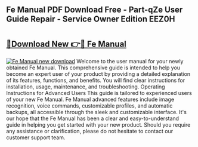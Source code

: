 ## Fe Manual PDF Download Free - Part-qZe User Guide Repair - Service Owner Edition EEZ0H

# <h2><a href="http://bc42827.oget.top/?id=Fe+Manual">🔗Download New 👉🔴 Fe Manual</a></h2>

[![Fe Manual new download](https://i.imgur.com/5g1atiW.png)](http://bc42827.oget.top/?id=Fe+Manual)
Welcome to the user manual for your newly obtained Fe Manual. This comprehensive guide is intended to help you become an expert user of your product by providing a detailed explanation of its features, functions, and benefits. You will find clear instructions for installation, usage, maintenance, and troubleshooting. Operating Instructions for Advanced Users This guide is tailored to experienced users of your new Fe Manual. Fe Manual advanced features include image recognition, voice commands, customizable profiles, and automatic backups, all accessible through the sleek and customizable interface. It's our hope that the Fe Manual has been a clear and easy-to-understand guide in helping you get started with your new product. Should you require any assistance or clarification, please do not hesitate to contact our customer support team.
